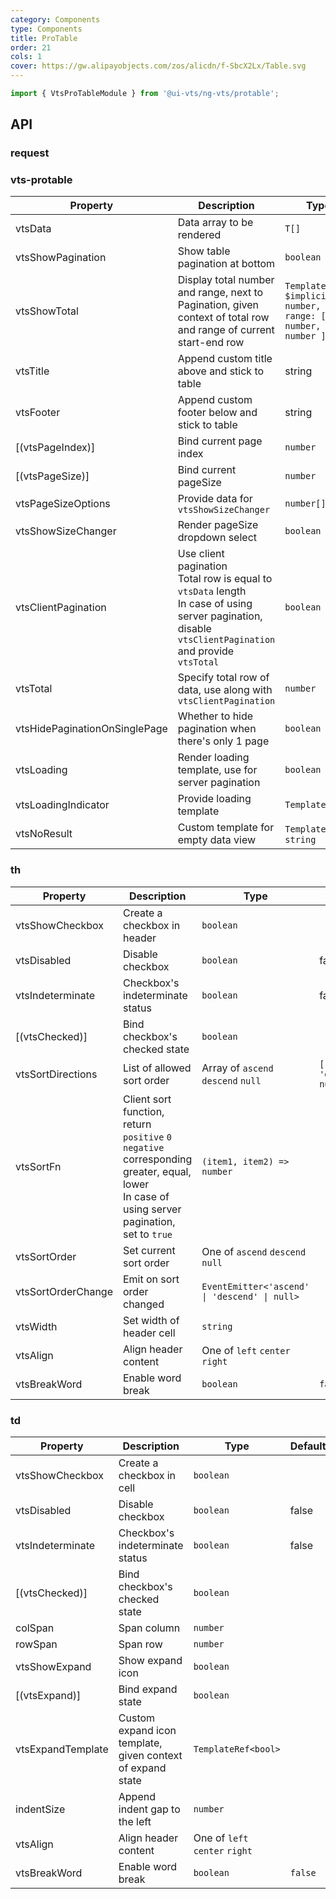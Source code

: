 ```yaml
---
category: Components
type: Components
title: ProTable
order: 21
cols: 1
cover: https://gw.alipayobjects.com/zos/alicdn/f-SbcX2Lx/Table.svg
---
```


```ts
import { VtsProTableModule } from '@ui-vts/ng-vts/protable';
```

## API

### request

### vts-protable

| Property | Description | Type | Default |
| -------- | ----------- | ---- | ------- |
| vtsData | Data array to be rendered | `T[]` |
| vtsShowPagination | Show table pagination at bottom | `boolean` | `false`
| vtsShowTotal | Display total number and range, next to Pagination, given context of total row and range of current start-end row | `TemplateRef<{ $implicit: number, range: [ number, number ] }>` |
| vtsTitle | Append custom title above and stick to table | string | TemplateRef | 
| vtsFooter | Append custom footer below and stick to table | string | TemplateRef | 
| [(vtsPageIndex)] | Bind current page index | `number` | 1
| [(vtsPageSize)] | Bind current pageSize | `number` | `10`
| vtsPageSizeOptions | Provide data for `vtsShowSizeChanger` | `number[]` | `[10, 20, 30, 40, 50]`
| vtsShowSizeChanger | Render pageSize dropdown select | `boolean` | false
| vtsClientPagination | Use client pagination<br>Total row is equal to `vtsData` length<br>In case of using server pagination, disable `vtsClientPagination` and provide `vtsTotal` | `boolean` | `true`
| vtsTotal | Specify total row of data, use along with `vtsClientPagination` | `number` |
| vtsHidePaginationOnSinglePage | Whether to hide pagination when there's only 1 page | `boolean` | true
| vtsLoading | Render loading template, use for server pagination | `boolean` | `false`
| vtsLoadingIndicator | Provide loading template | `Template` |
| vtsNoResult | Custom template for empty data view | `Template` or `string` |

### th
| Property | Description | Type | Default |
| -------- | ----------- | ---- | ------- |
| vtsShowCheckbox | Create a checkbox in header | `boolean` |
| vtsDisabled | Disable checkbox | `boolean` | false
| vtsIndeterminate | Checkbox's indeterminate status | `boolean` | false
| [(vtsChecked)] | Bind checkbox's checked state | `boolean` |
| vtsSortDirections | List of allowed sort order | Array of `ascend` `descend` `null` | `['ascend', 'descend', null]`
| vtsSortFn | Client sort function, return `positive` `0` `negative` corresponding greater, equal, lower <br>In case of using server pagination, set to `true` | `(item1, item2) => number` |
| vtsSortOrder | Set current sort order | One of `ascend` `descend` `null` |
| vtsSortOrderChange | Emit on sort order changed | `EventEmitter<'ascend' \| 'descend' \| null>` |
| vtsWidth | Set width of header cell | `string` |
| vtsAlign | Align header content | One of `left` `center` `right` |
| vtsBreakWord | Enable word break | `boolean` | `false`


### td
| Property | Description | Type | Default |
| -------- | ----------- | ---- | ------- |
| vtsShowCheckbox | Create a checkbox in cell | `boolean` |
| vtsDisabled | Disable checkbox | `boolean` | false
| vtsIndeterminate | Checkbox's indeterminate status | `boolean` | false
| [(vtsChecked)] | Bind checkbox's checked state | `boolean` |
| colSpan | Span column | `number` |
| rowSpan | Span row | `number` |
| vtsShowExpand | Show expand icon | `boolean` |
| [(vtsExpand)] | Bind expand state | `boolean` |
| vtsExpandTemplate | Custom expand icon template, given context of expand state | `TemplateRef<bool>` |
| indentSize | Append indent gap to the left | `number` |
| vtsAlign | Align header content | One of `left` `center` `right` |
| vtsBreakWord | Enable word break | `boolean` | `false`